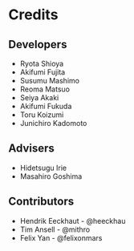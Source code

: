 # Credits

## Developers

* Ryota Shioya
* Akifumi Fujita
* Susumu Mashimo
* Reoma Matsuo
* Seiya Akaki
* Akifumi Fukuda
* Toru Koizumi
* Junichiro Kadomoto


## Advisers

* Hidetsugu Irie
* Masahiro Goshima


## Contributors

* Hendrik Eeckhaut - @heeckhau
* Tim Ansell - @mithro
* Felix Yan - @felixonmars


